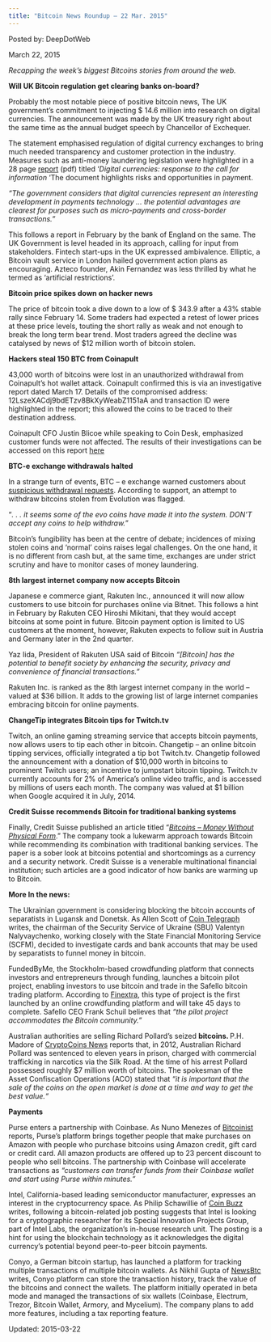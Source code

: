 ```yaml
---
title: "Bitcoin News Roundup – 22 Mar. 2015"
---
```


Posted by: DeepDotWeb 

<span>March 22, 2015</span>

<p><em>Recapping the week’s biggest Bitcoins stories from around the web. </em></p>
<p><strong>Will UK Bitcoin regulation get clearing banks on-board?</strong></p>
<p>Probably the most notable piece of positive bitcoin news, The UK government’s commitment to injecting $ 14.6 million into research on digital currencies. The announcement was made by the UK treasury right about the same time as the annual budget speech by Chancellor of Exchequer.</p>
<p>The statement emphasised regulation of digital currency exchanges to bring much needed transparency and customer protection in the industry. Measures such as anti-money laundering legislation were highlighted in a 28 page <a href="https://www.gov.uk/government/uploads/system/uploads/attachment_data/file/414040/digital_currencies_response_to_call_for_information_final_changes.pdf">report</a> (pdf) titled ‘<em>Digital currencies: response to the call for information</em> ‘The document highlights risks and opportunities in payment.</p>
<p><em>“The government considers that digital currencies represent an interesting development in payments technology … the potential advantages are clearest for purposes such as micro-payments and cross-border transactions.”</em></p>
<p>This follows a report in February by the bank of England on the same. The UK Government is level headed in its approach, calling for input from stakeholders. Fintech start-ups in the UK expressed ambivalence. Elliptic, a Bitcoin vault service in London hailed government action plans as encouraging. Azteco founder, Akin Fernandez was less thrilled by what he termed as ‘artificial restrictions’.</p>
<p><strong>Bitcoin price spikes down on hacker news</strong></p>
<p>The price of bitcoin took a dive down to a low of $ 343.9 after a 43% stable rally since February 14. Some traders had expected a retest of lower prices at these price levels, touting the short rally as weak and not enough to break the long term bear trend. Most traders agreed the decline was catalysed by news of $12 million worth of bitcoin stolen.</p>
<p><strong>Hackers steal 150 BTC from Coinapult</strong></p>
<p>43,000 worth of bitcoins were lost in an unauthorized withdrawal from Coinapult’s hot wallet attack. Coinapult confirmed this is via an investigative report dated March 17. Details of the compromised address: 12LszeXACdj9bdETzv8BkXyWeabZ1151aA and transaction ID were highlighted in the report; this allowed the coins to be traced to their destination address.</p>
<p>Coinapult CFO Justin Blicoe while speaking to Coin Desk, emphasized customer funds were not affected. The results of their investigations can be accessed on this report <a href="https://docs.google.com/document/d/1_xxKLUVvEcen6XI7DsUzLtv2_C8oQ8JzAwlsNOMnapg/pub">here</a></p>
<p><strong>BTC-e exchange withdrawals halted</strong></p>
<p>In a strange turn of events, BTC – e exchange warned customers about <a href="https://g-i-r.github.io/deepdotweb/2015/03/21/btc-e-halts-withdrawals-of-stolen-evolution-coins/" target="_blank">suspicious withdrawal requests</a>. According to support, an attempt to withdraw bitcoins stolen from Evolution was flagged.</p>
<p>“<em>. . . it seems some of the evo coins have made it into the system. DON’T accept any coins to help withdraw.</em>”</p>
<p>Bitcoin’s fungibility has been at the centre of debate; incidences of mixing stolen coins and ‘normal’ coins raises legal challenges. On the one hand, it is no different from cash but, at the same time, exchanges are under strict scrutiny and have to monitor cases of money laundering.</p>
<p><strong>8th largest internet company now accepts Bitcoin</strong></p>
<p>Japanese e commerce giant, Rakuten Inc., announced it will now allow customers to use bitcoin for purchases online via Bitnet. This follows a hint in February by Rakuten CEO Hiroshi Mikitani, that they would accept bitcoins at some point in future. Bitcoin payment option is limited to US customers at the moment, however, Rakuten expects to follow suit in Austria and Germany later in the 2nd quarter.</p>
<p>Yaz Iida, President of Rakuten USA said of Bitcoin <em>“[Bitcoin] has the potential to benefit society by enhancing the security, privacy and convenience of financial transactions.”</em></p>
<p>Rakuten Inc. is ranked as the 8th largest internet company in the world – valued at $36 billion. It adds to the growing list of large internet companies embracing bitcoin for online payments.</p>
<p><strong>ChangeTip integrates Bitcoin tips for Twitch.tv</strong></p>
<p>Twitch, an online gaming streaming service that accepts bitcoin payments, now allows users to tip each other in bitcoin. Changetip – an online bitcoin tipping services, officially integrated a tip bot Twitch.tv. Changetip followed the announcement with a donation of $10,000 worth in bitcoins to prominent Twitch users; an incentive to jumpstart bitcoin tipping. Twitch.tv currently accounts for 2% of America’s online video traffic, and is accessed by millions of users each month. The company was valued at $1 billion when Google acquired it in July, 2014.</p>
<p><strong>Credit Suisse recommends Bitcoin for traditional banking systems</strong></p>
<p>Finally, Credit Suisse published an article titled “<a href="https://www.credit-suisse.com/ch/en/news-and-expertise/news/banking.article.html/article/pwp/news-and-expertise/2015/03/en/bitcoins-money-without-physical-form.html"><em>Bitcoins – Money Without Physical Form</em></a>.” The company took a lukewarm approach towards Bitcoin while recommending its combination with traditional banking services. The paper is a sober look at bitcoins potential and shortcomings as a currency and a security network. Credit Suisse is a venerable multinational financial institution; such articles are a good indicator of how banks are warming up to Bitcoin.</p>
<p><strong>More In the news:</strong></p>
<p>The Ukrainian government is considering blocking the bitcoin accounts of separatists in Lugansk and Donetsk. As Allen Scott of <a href="http://cointelegraph.com/news/113746/ukraine-to-shut-down-separatists-bitcoin-accounts">Coin Telegraph</a> writes, the chairman of the Security Service of Ukraine (SBU) Valentyn Nalyvaychenko, working closely with the State Financial Monitoring Service (SCFM), decided to investigate cards and bank accounts that may be used by separatists to funnel money in bitcoin.</p>
<p>FundedByMe, the Stockholm-based crowdfunding platform that connects investors and entrepreneurs through funding, launches a bitcoin pilot project, enabling investors to use bitcoin and trade in the Safello bitcoin trading platform. According to <a href="http://www.finextra.com/news/announcement.aspx?pressreleaseid=59097">Finextra</a>, this type of project is the first launched by an online crowdfunding platform and will take 45 days to complete. Safello CEO Frank Schuil believes that <em>“the pilot project accommodates the Bitcoin community.”</em></p>
<p>Australian authorities are selling Richard Pollard’s seized <strong>bitcoins. </strong>P.H. Madore of <a href="https://www.cryptocoinsnews.com/australian-authorities-selling-seized-bitcoins/">CryptoCoins News</a> reports that, in 2012, Australian Richard Pollard was sentenced to eleven years in prison, charged with commercial trafficking in narcotics via the Silk Road. At the time of his arrest Pollard possessed roughly $7 million worth of bitcoins. The spokesman of the Asset Confiscation Operations (ACO) stated that <em>“it is important that the sale of the coins on the open market is done at a time and way to get the best value.</em><em>“</em></p>
<p><strong>Payments</strong></p>
<p>Purse enters a partnership with Coinbase. As Nuno Menezes of <a href="http://bitcoinist.net/purse-partners-coinbase/">Bitcoinist</a> reports, Purse’s platform brings together people that make purchases on Amazon with people who purchase bitcoins using Amazon credit, gift card or credit card. All amazon products are offered up to 23 percent discount to people who sell bitcoins. The partnership with Coinbase will accelerate transactions as <em>“c<em>ustomers can transfer funds from their Coinbase wallet and start using Purse </em>within minutes.</em><em>” </em></p>
<p>Intel, California-based leading semiconductor manufacturer, expresses an interest in the cryptocurrency space. As Philip Schawillie of <a href="http://www.coinbuzz.com/2015/03/19/intel-job-posting-hints-at-digital-currency-plans/">Coin Buzz</a> writes, following a bitcoin-related job posting suggests that Intel is looking for a cryptographic researcher for its Special Innovation Projects Group, part of Intel Labs, the organization’s in-house research unit. The posting is a hint for using the blockchain technology as it acknowledges the digital currency’s potential beyond peer-to-peer bitcoin payments.</p>
<p>Conyo, a German bitcoin startup, has launched a platform for tracking multiple transactions of multiple bitcoin wallets. As Nikhil Gupta of <a href="http://www.newsbtc.com/2015/03/18/coyno-launches-revolutionary-platform-to-manage-bitcoin-funds-across-multiple-wallets/">NewsBtc</a> writes, Conyo platform can store the transaction history, track the value of the bitcoins and connect the wallets. The platform initially operated in beta mode and managed the transactions of six wallets (Coinbase, Electrum, Trezor, Bitcoin Wallet, Armory, and Mycelium). The company plans to add more features, including a tax reporting feature.</p>

Updated: 2015-03-22